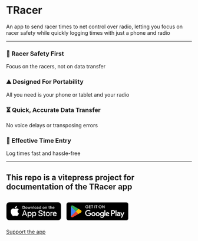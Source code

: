 # TRacer

An app to send racer times to net control over radio, letting you focus on racer safety while quickly logging times with just a phone and radio

---
### 👤 Racer Safety First
Focus on the racers, not on data transfer

### ⛰️ Designed For Portability
All you need is your phone or tablet and your radio

### ⏳ Quick, Accurate Data Transfer
No voice delays or transposing errors

### 📲 Effective Time Entry
Log times fast and hassle-free

---
This repo is a vitepress project for documentation of the TRacer app
---
[<img alt="Download on the App Store" src="https://github.com/rumbcam/tracer-docs/blob/main/assets/Download_on_the_App_Store_Badge_US-UK_RGB_blk_092917.svg?raw=true" width="149.59" style="display: inline; margin-right: 8px">](https://apps.apple.com/us/app/runner-tracker-race-control/id1465643802)
[<img alt="Get it on Google Play" src="https://github.com/rumbcam/tracer-docs/blob/main/assets/GetItOnGooglePlay_Badge_Web_color_English.png?raw=true" width="168.97" style="display: inline">](https://play.google.com/store/apps/details?id=org.hamstudy.runnertracker)
---
[Support the app](https://www.paypal.com/donate/?business=VDBU2WHFFH8CA&no_recurring=1&item_name=Support+development+of+TRacer+to+help+volunteers+quickly+send+race+data%2C+ensuring+participant+safety.&currency_code=USD)
